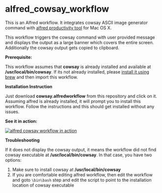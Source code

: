 # alfred_cowsay_workflow
This is an Alfred workflow. It integrates cowsay ASCII image generator command with [alfred productivity tool](https://www.alfredapp.com/) for Mac OS X.

This workflow triggers the cowsay command with user provided message and displays the output as a large banner which covers the entire screen. Additionally the cowsay output gets copied to clipboard. 

**Prerequisite:**

This workflow assumes that **cowsay** is already installed and available at **/usr/local/bin/cowsay**. If its not already installed, please [install it using brew](http://macappstore.org/cowsay/ "install cowsay in Mac") and then import this workflow.

**Installation Instruction**

Just download **cowsay.alfredworkflow** from this repository and click on it. Assuming alfred is already installed, it will prompt you to  install this workflow. Follow the instructions and this should get installed without any issues.

**See it in action:**

[![alfred cowsay workflow in action](https://img.youtube.com/vi/B4kz8WVHQWU/0.jpg)](https://www.youtube.com/watch?v=B4kz8WVHQWU)



**Troubleshooting**

If it does not display the cowsay output, it means the workflow did not find cowsay executable at **/usr/local/bin/cowsay**. In that case, you have two options:
1. Make sure to install cowsay at **/usr/local/bin/cowsay**
2. If you are comfortable editing alfred workflow, then edit the workflow and goto `\bin\bash` step and edit the script to point to the installation location of cowsay executable
